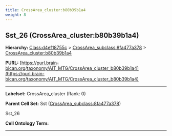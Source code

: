 ```yaml
---
title: CrossArea_cluster:b80b39b1a4
weight: 8
---
```

## Sst_26 (CrossArea_cluster:b80b39b1a4)
<b>Hierarchy: </b>
[Class:d4ef18755c](../Class_d4ef18755c) >
[CrossArea_subclass:8fa477a378](../CrossArea_subclass_8fa477a378) >
[CrossArea_cluster:b80b39b1a4](../CrossArea_cluster_b80b39b1a4)

**PURL:** [https://purl.brain-bican.org/taxonomy/AIT_MTG/CrossArea_cluster_b80b39b1a4](https://purl.brain-bican.org/taxonomy/AIT_MTG/CrossArea_cluster_b80b39b1a4)

---


**Labelset:** CrossArea_cluster (Rank: 0)

**Parent Cell Set:** Sst ([CrossArea_subclass:8fa477a378](../CrossArea_subclass_8fa477a378))

Sst_26


**Cell Ontology Term:** 

[MARKER GENES.]: #


---

[TRANSFERRED ANNOTATIONS.]: #


[AUTHOR ANNOTATION FIELDS.]: #

